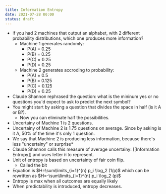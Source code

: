 ```yaml
---
title: Information Entropy
date: 2021-07-28 00:00
status: draft
---
```


* If you had 2 machines that output an alphabet, with 2 different probability distributions, which one produces more information?
    * Machine 1 generates randomly:
        * P(A) = 0.25
        * P(B) = 0.25
        * P(C) = 0.25
        * P(D) = 0.25
    * Machine 2 generates accroding to probability: 
        * P(A) = 0.5
        * P(B) = 0.125
        * P(C) = 0.125
        * P(D) = 0.25
 * Claude Shannon rephrased the question: what is the mininum yes or no questions you'd expect to ask to predict the next symbol?
 * You might start by asking a question that divides the space in half (is it A or B?).
     * Now you can eliminate half the possibilities. 
 * Uncertainy of Machine 1 is 2 questions.
 * Uncertainy of Machine 2 is 1.75 questions on average. Since by asking is it A, 50% of the time it's only 1 question.
 * We say that Machine 2 is producing less information, because there's less "uncertainy" or surprise*
* Claude Shannon calls this measure of average uncertainy: [[Information Entropy]] and uses letter `H` to represent.
* Unit of entropy is based on uncertainty of fair coin flip.
    * Called the bit
* Equation is $H=\sum\limits_{i=1}^{n} p_i \log_2 (1/p)$ which can be rewritten as $H=-\sum\limits_{i=1}^{n} p_i \log_2 (p)$
* Entropy is max when all outcomes are equally likely
* When predictability is introduced, entropy decreases.